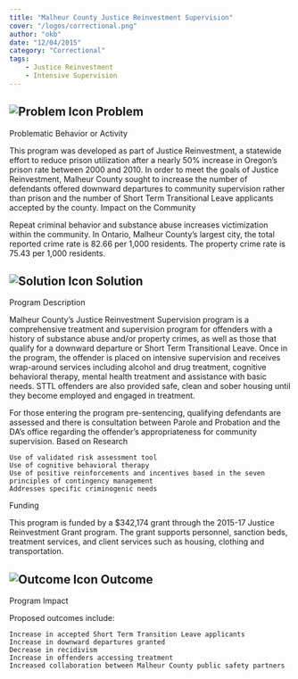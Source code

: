 ```yaml
---
title: "Malheur County Justice Reinvestment Supervision"
cover: "/logos/correctional.png"
author: "okb"
date: "12/04/2015"
category: "Correctional"
tags:
    - Justice Reinvestment
    - Intensive Supervision  
---
```


## ![Problem Icon](https://github.com/google/material-design-icons/raw/master/alert/1x_web/ic_error_outline_black_48dp.png "Problem") Problem

Problematic Behavior or Activity

This program was developed as part of Justice Reinvestment, a statewide effort to reduce prison utilization after a nearly 50% increase in Oregon’s prison rate between 2000 and 2010. In order to meet the goals of Justice Reinvestment, Malheur County sought to increase the number of defendants offered downward departures to community supervision rather than prison and the number of Short Term Transitional Leave applicants accepted by the county.
Impact on the Community

Repeat criminal behavior and substance abuse increases victimization within the community. In Ontario, Malheur County’s largest city, the total reported crime rate is 82.66 per 1,000 residents. The property crime rate is 75.43 per 1,000 residents.

## ![Solution Icon](https://github.com/google/material-design-icons/raw/master/action/1x_web/ic_lightbulb_outline_black_48dp.png "Solution") Solution

Program Description

Malheur County’s Justice Reinvestment Supervision program is a comprehensive treatment and supervision program for offenders with a history of substance abuse and/or property crimes, as well as those that qualify for a downward departure or Short Term Transitional Leave. Once in the program, the offender is placed on intensive supervision and receives wrap-around services including alcohol and drug treatment, cognitive behavioral therapy, mental health treatment and assistance with basic needs. STTL offenders are also provided safe, clean and sober housing until they become employed and engaged in treatment.

For those entering the program pre-sentencing, qualifying defendants are assessed and there is consultation between Parole and Probation and the DA’s office regarding the offender’s appropriateness for community supervision.
Based on Research

    Use of validated risk assessment tool
    Use of cognitive behavioral therapy
    Use of positive reinforcements and incentives based in the seven principles of contingency management
    Addresses specific criminogenic needs

Funding

This program is funded by a $342,174 grant through the 2015-17 Justice Reinvestment Grant program. The grant supports personnel, sanction beds, treatment services, and client services such as housing, clothing and transportation.

## ![Outcome Icon](https://github.com/google/material-design-icons/raw/master/action/1x_web/ic_view_list_black_48dp.png "Outcome") Outcome

Program Impact

Proposed outcomes include:

    Increase in accepted Short Term Transition Leave applicants
    Increase in downward departures granted
    Decrease in recidivism
    Increase in offenders accessing treatment
    Increased collaboration between Malheur County public safety partners
